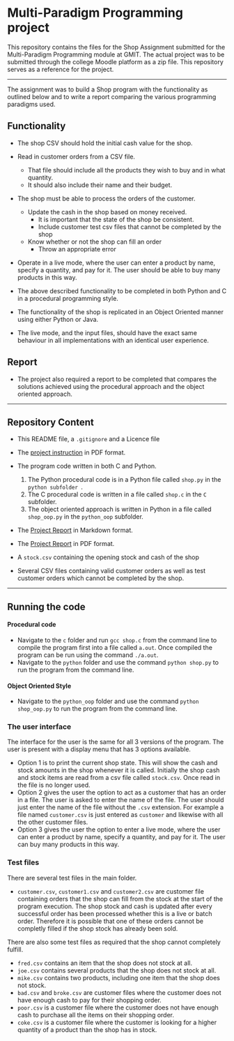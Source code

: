 
# Multi-Paradigm Programming project

This repository contains the files for the Shop Assignment submitted for the Multi-Paradigm Programming module at GMIT. The actual project was to be submitted through the college Moodle platform as a zip file. This repository serves as a reference for the project.

---


The assignment was to build a Shop program with the functionality as outlined below and to write a report comparing the various programming paradigms used.

## Functionality
- The shop CSV should hold the initial cash value for the shop.
- Read in customer orders from a CSV file.
    * That file should include all the products they wish to buy and in what quantity.
    * It should also include their name and their budget.
- The shop must be able to process the orders of the customer.
    * Update the cash in the shop based on money received.
        * It is important that the state of the shop be consistent.
        * Include customer test csv files that cannot be completed by the shop
    * Know whether or not the shop can fill an order
        * Throw an appropriate error

- Operate in a live mode, where the user can enter a product by name, specify a quantity, and pay for it. The user should be able to buy many products in this way.

- The above described functionality to be completed in both Python and C in a procedural programming style.
- The functionality of the shop is replicated in an Object Oriented manner using either Python or Java.

- The live mode, and the input files, should have the exact same behaviour in all implementations with an identical user experience.

## Report

- The project also required a report to be completed that compares the solutions achieved using the procedural approach and the object oriented approach.

---

## Repository Content

- This README file, a `.gitignore` and a Licence file

- The [project instruction](https://github.com/angela1C/Multi-Paradigm-Programming-Shop-Project-2020/blob/7ef24208496b1f31f6d86dd0bf647ba673cdf2aa/MPP_Shop_project.pdf) in PDF format.

- The  program code written in both C and Python. 
    1. The Python procedural code is in a Python file called `shop.py` in the `python subfolder `.
    2. The C procedural code is written in a file called `shop.c` in the `C` subfolder.
    3. The object oriented approach is written in Python in a file called `shop_oop.py` in the `python_oop` subfolder.

- The [Project Report](https://github.com/angela1C/Multi-Paradigm-Programming-Shop-Project-2020/blob/7ef24208496b1f31f6d86dd0bf647ba673cdf2aa/report.md) in Markdown format.
- The [Project Report](https://github.com/angela1C/Multi-Paradigm-Programming-Shop-Project-2020/blob/7ef24208496b1f31f6d86dd0bf647ba673cdf2aa/report.pdf) in PDF format.

- A `stock.csv` containing the opening stock and cash of the shop
- Several CSV files containing valid customer orders as well as test customer orders which cannot be completed by the shop.

---

## Running the code

#### Procedural code
- Navigate to the `c` folder and run `gcc shop.c` from the command line to compile the program first into a file called `a.out`. Once compiled the program can be run using the command `./a.out`. 
- Navigate to the `python` folder and use the command `python shop.py` to run the program from the command line.

#### Object Oriented Style
- Navigate to the `python_oop` folder and use the command `python shop_oop.py` to run the program from the command line.

### The user interface
The interface for the user is the same for all 3 versions of the program. The user is present with a display menu that has 3 options available.
   * Option 1 is to print the current shop state. This will show the cash and stock amounts in the shop whenever it is called. Initially the shop cash and stock items are read from a csv file called `stock.csv`. Once read in the file is no longer used. 
   * Option 2 gives the user the option to act as a customer that has an order in a file. The user is asked to enter the name of the file. The user should just enter the name of the file without the `.csv` extension. For example a file named `customer.csv` is just entered as `customer` and likewise with all the other customer files.
   * Option 3 gives the user the option  to enter a live mode, where the user can enter a product by name, specify a quantity, and pay for it. The user can buy many products in this way.

### Test files
There are several test files in the main folder. 
- `customer.csv`, `customer1.csv` and `customer2.csv`  are customer file containing orders that the shop can fill from the stock at the start of the program execution. The shop stock and cash is updated after every successful order has been processed whether this is a live or batch order. Therefore it is possible that one of these orders cannot be completly filled if the shop stock has already been sold.

There are also some test files as required that the shop cannot completely fulfill.
- `fred.csv` contains an item that the shop does not stock at all.
- `joe.csv` contains several products that the shop does not stock at all.
- `mike.csv` contains two products, including one item that the shop does not stock.
- `bad.csv` and `broke.csv` are customer files where the customer does not have enough cash to pay for their shopping order.
- `poor.csv` is a customer file where the customer does not have enough cash to purchase all the items on their shopping order.
- `coke.csv` is a customer file where the customer is looking for a higher quantity of a product than the shop has in stock.

